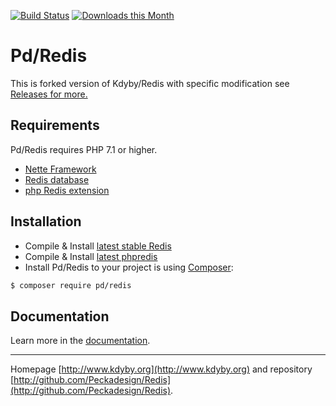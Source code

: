 [![Build Status](https://travis-ci.org/peckadesign/Redis.svg?branch=master)](https://travis-ci.org/peckadesign/Redis)
[![Downloads this Month](https://img.shields.io/packagist/dm/kdyby/redis.svg)](https://packagist.org/packages/pd/Redis)

Pd/Redis
======

This is forked version of Kdyby/Redis with specific modification see [Releases for more.](https://github.com/Peckadesign/Redis/releases)

Requirements
------------

Pd/Redis requires PHP 7.1 or higher.

- [Nette Framework](https://github.com/nette/nette)
- [Redis database](http://redis.io)
- [php Redis extension](https://github.com/nicolasff/phpredis/)


Installation
------------

* Compile & Install [latest stable Redis](http://redis.io/download)
* Compile & Install [latest phpredis](https://github.com/nicolasff/phpredis/)
* Install Pd/Redis to your project is using  [Composer](http://getcomposer.org/):

```sh
$ composer require pd/redis
```


Documentation
------------

Learn more in the [documentation](https://github.com/Peckadesign/Redis/blob/master/docs/en/index.md).


-----

Homepage [http://www.kdyby.org](http://www.kdyby.org) and repository [http://github.com/Peckadesign/Redis](http://github.com/Peckadesign/Redis).

